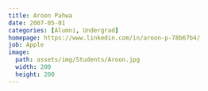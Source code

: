 ```yaml
---
title: Aroon Pahwa 
date: 2007-05-01
categories: [Alumni, Undergrad]
homepage: https://www.linkedin.com/in/aroon-p-78b67b4/
job: Apple
image:
  path: assets/img/Students/Aroon.jpg
  width: 200
  height: 200
---
```


